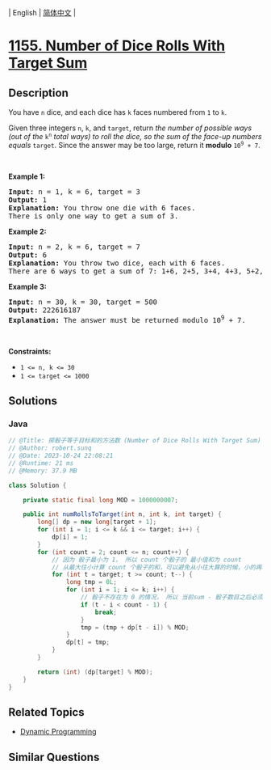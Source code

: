 
| English | [简体中文](README.md) |

# [1155. Number of Dice Rolls With Target Sum](https://leetcode.cn//problems/number-of-dice-rolls-with-target-sum/)

## Description

<p>You have <code>n</code> dice, and each dice has <code>k</code> faces numbered from <code>1</code> to <code>k</code>.</p>

<p>Given three integers <code>n</code>, <code>k</code>, and <code>target</code>, return <em>the number of possible ways (out of the </em><code>k<sup>n</sup></code><em> total ways) </em><em>to roll the dice, so the sum of the face-up numbers equals </em><code>target</code>. Since the answer may be too large, return it <strong>modulo</strong> <code>10<sup>9</sup> + 7</code>.</p>

<p>&nbsp;</p>
<p><strong class="example">Example 1:</strong></p>

<pre>
<strong>Input:</strong> n = 1, k = 6, target = 3
<strong>Output:</strong> 1
<strong>Explanation:</strong> You throw one die with 6 faces.
There is only one way to get a sum of 3.
</pre>

<p><strong class="example">Example 2:</strong></p>

<pre>
<strong>Input:</strong> n = 2, k = 6, target = 7
<strong>Output:</strong> 6
<strong>Explanation:</strong> You throw two dice, each with 6 faces.
There are 6 ways to get a sum of 7: 1+6, 2+5, 3+4, 4+3, 5+2, 6+1.
</pre>

<p><strong class="example">Example 3:</strong></p>

<pre>
<strong>Input:</strong> n = 30, k = 30, target = 500
<strong>Output:</strong> 222616187
<strong>Explanation:</strong> The answer must be returned modulo 10<sup>9</sup> + 7.
</pre>

<p>&nbsp;</p>
<p><strong>Constraints:</strong></p>

<ul>
	<li><code>1 &lt;= n, k &lt;= 30</code></li>
	<li><code>1 &lt;= target &lt;= 1000</code></li>
</ul>


## Solutions


### Java

```Java
// @Title: 掷骰子等于目标和的方法数 (Number of Dice Rolls With Target Sum)
// @Author: robert.sunq
// @Date: 2023-10-24 22:08:21
// @Runtime: 21 ms
// @Memory: 37.9 MB

class Solution {

    private static final long MOD = 1000000007;

    public int numRollsToTarget(int n, int k, int target) {
        long[] dp = new long[target + 1];
        for (int i = 1; i <= k && i <= target; i++) {
            dp[i] = 1;
        }
        for (int count = 2; count <= n; count++) {
            // 因为 骰子最小为 1， 所以 count 个骰子的 最小值和为 count
            // 从最大往小计算 count 个骰子的和，可以避免从小往大算的时候，小的再本轮的新值覆盖上一轮的，导致大的数无法使用上一轮的值
            for (int t = target; t >= count; t--) {
                long tmp = 0L;
                for (int i = 1; i <= k; i++) {
                    // 骰子不存在为 0 的情况， 所以 当前sum - 骰子数目之后必须大于 上一轮 骰子和的最小值 (count - 1)
                    if (t - i < count - 1) {
                        break;
                    }
                    tmp = (tmp + dp[t - i]) % MOD;
                }
                dp[t] = tmp;
            }
        }

        return (int) (dp[target] % MOD);
    }
}
```



## Related Topics

- [Dynamic Programming](https://leetcode.cn//tag/dynamic-programming)

## Similar Questions


